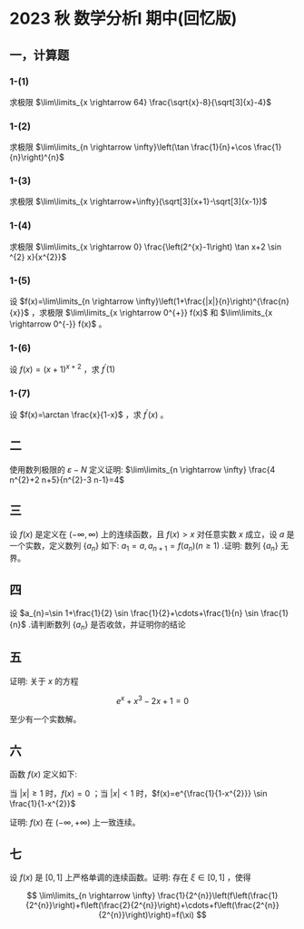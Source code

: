 # 2023 秋 数学分析I 期中(回忆版)

## 一，计算题

### 1-(1)

求极限 $\lim\limits_{x \rightarrow 64} \frac{\sqrt{x}-8}{\sqrt[3]{x}-4}$

### 1-(2)

求极限 $\lim\limits_{n \rightarrow \infty}\left(\tan \frac{1}{n}+\cos \frac{1}{n}\right)^{n}$

### 1-(3)

求极限 $\lim\limits_{x \rightarrow+\infty}(\sqrt[3]{x+1}-\sqrt[3]{x-1})$

### 1-(4)

求极限 $\lim\limits_{x \rightarrow 0} \frac{\left(2^{x}-1\right) \tan x+2 \sin ^{2} x}{x^{2}}$

### 1-(5)

设 $f(x)=\lim\limits_{n \rightarrow \infty}\left(1+\frac{|x|}{n}\right)^{\frac{n}{x}}$ ，求极限 $\lim\limits_{x \rightarrow 0^{+}} f(x)$ 和 $\lim\limits_{x \rightarrow 0^{-}} f(x)$ 。

### 1-(6)

设 $f(x)=(x+1)^{x+2}$ ，求 $f^{\prime}(1)$

### 1-(7)

设 $f(x)=\arctan \frac{x}{1-x}$ ，求 $f^{\prime}(x)$ 。

## 二

使用数列极限的 $\varepsilon-N$ 定义证明:  $\lim\limits_{n \rightarrow \infty} \frac{4 n^{2}+2 n+5}{n^{2}-3 n-1}=4$

## 三

设 $f(x)$ 是定义在 $(-\infty, \infty)$ 上的连续函数，且 $f(x)>x$ 对任意实数 $x$ 成立，设 $a$ 是一个实数，定义数列 $\left\{a_{n}\right\}$ 如下: $a_{1}=a, a_{n+1}=f\left(a_{n}\right)(n \geqslant 1)$ .证明: 数列 $\left\{a_{n}\right\}$ 无界。

## 四

设 $a_{n}=\sin 1+\frac{1}{2} \sin \frac{1}{2}+\cdots+\frac{1}{n} \sin \frac{1}{n}$ .请判断数列 $\left\{a_{n}\right\}$ 是否收敛，并证明你的结论

## 五

证明: 关于 $x$ 的方程

$$
e^{x}+x^{3}-2 x+1=0
$$

至少有一个实数解。

## 六

函数 $f(x)$ 定义如下:

当 $|x| \geqslant 1$ 时，$f(x)=0$ ；当 $|x|<1$ 时，$f(x)=e^{\frac{1}{1-x^{2}}} \sin \frac{1}{1-x^{2}}$

证明: $f(x)$ 在 $(-\infty,+\infty)$ 上一致连续。

## 七

设 $f(x)$ 是 $[0,1]$ 上严格单调的连续函数。证明: 存在 $\xi \in[0,1]$ ，使得

$$
\lim\limits_{n \rightarrow \infty} \frac{1}{2^{n}}\left(f\left(\frac{1}{2^{n}}\right)+f\left(\frac{2}{2^{n}}\right)+\cdots+f\left(\frac{2^{n}}{2^{n}}\right)\right)=f(\xi)
$$
